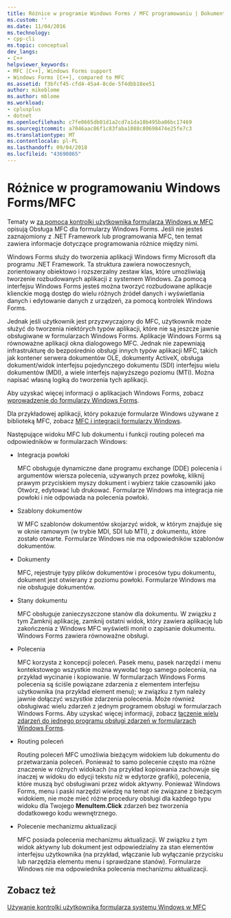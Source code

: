 ```yaml
---
title: Różnice w programie Windows Forms / MFC programowaniu | Dokumentacja firmy Microsoft
ms.custom: ''
ms.date: 11/04/2016
ms.technology:
- cpp-cli
ms.topic: conceptual
dev_langs:
- C++
helpviewer_keywords:
- MFC [C++], Windows Forms support
- Windows Forms [C++], compared to MFC
ms.assetid: f3bfcf45-cfd4-45a4-8cde-5f4dbb18ee51
author: mikeblome
ms.author: mblome
ms.workload:
- cplusplus
- dotnet
ms.openlocfilehash: c7fe0665db01d1a2cd7a1da10b495ba86bc17469
ms.sourcegitcommit: a7046aac86f1c83faba1088c80698474e25fe7c3
ms.translationtype: MT
ms.contentlocale: pl-PL
ms.lasthandoff: 09/04/2018
ms.locfileid: "43690865"
---
```

# <a name="windows-formsmfc-programming-differences"></a>Różnice w programowaniu Windows Forms/MFC
Tematy w [za pomocą kontrolki użytkownika formularza Windows w MFC](../dotnet/using-a-windows-form-user-control-in-mfc.md) opisują Obsługa MFC dla formularzy Windows Forms. Jeśli nie jesteś zaznajomiony z .NET Framework lub programowania MFC, ten temat zawiera informacje dotyczące programowania różnice między nimi.  
  
 Windows Forms służy do tworzenia aplikacji Windows firmy Microsoft dla programu .NET Framework. Ta struktura zawiera nowoczesnych, zorientowany obiektowo i rozszerzalny zestaw klas, które umożliwiają tworzenie rozbudowanych aplikacji z systemem Windows. Za pomocą interfejsu Windows Forms jesteś można tworzyć rozbudowane aplikacje klienckie mogą dostęp do wielu różnych źródeł danych i wyświetlania danych i edytowanie danych z urządzeń, za pomocą kontrolek Windows Forms.  
  
 Jednak jeśli użytkownik jest przyzwyczajony do MFC, użytkownik może służyć do tworzenia niektórych typów aplikacji, które nie są jeszcze jawnie obsługiwane w formularzach Windows Forms. Aplikacje Windows Forms są równoważne aplikacji okna dialogowego MFC. Jednak nie zapewniają infrastrukturę do bezpośrednio obsługi innych typów aplikacji MFC, takich jak kontener serwera dokumentów OLE, dokumenty ActiveX, obsługa dokument/widok interfejsu pojedynczego dokumentu (SDI) interfejsu wielu dokumentów (MDI), a wiele interfejs najwyższego poziomu (MTI). Można napisać własną logiką do tworzenia tych aplikacji.  
  
 Aby uzyskać więcej informacji o aplikacjach Windows Forms, zobacz [wprowadzenie do formularzy Windows Forms](/dotnet/framework/winforms/windows-forms-overview).  
  
 Dla przykładowej aplikacji, który pokazuje formularze Windows używane z biblioteką MFC, zobacz [MFC i integracji formularzy Windows](http://www.microsoft.com/downloads/details.aspx?FamilyID=987021bc-e575-4fe3-baa9-15aa50b0f599&displaylang=en).  
  
 Następujące widoku MFC lub dokumentu i funkcji routing poleceń ma odpowiedników w formularzach Windows:  
  
-   Integracja powłoki  
  
     MFC obsługuje dynamiczne dane programu exchange (DDE) polecenia i argumentów wiersza polecenia, używanych przez powłokę, kliknij prawym przyciskiem myszy dokument i wybierz takie czasowniki jako Otwórz, edytować lub drukować. Formularze Windows ma integracja nie powłoki i nie odpowiada na polecenia powłoki.  
  
-   Szablony dokumentów  
  
     W MFC szablonów dokumentów skojarzyć widok, w którym znajduje się w oknie ramowym (w trybie MDI, SDI lub MTI), z dokumentu, które zostało otwarte. Formularze Windows nie ma odpowiedników szablonów dokumentów.  
  
-   Dokumenty  
  
     MFC, rejestruje typy plików dokumentów i procesów typu dokumentu, dokument jest otwierany z poziomu powłoki. Formularze Windows ma nie obsługuje dokumentów.  
  
-   Stany dokumentu  
  
     MFC obsługuje zanieczyszczone stanów dla dokumentu. W związku z tym Zamknij aplikację, zamknij ostatni widok, który zawiera aplikację lub zakończenia z Windows MFC wyświetli monit o zapisanie dokumentu. Windows Forms zawiera równoważne obsługi.  
  
-   Polecenia  
  
     MFC korzysta z koncepcji poleceń. Pasek menu, pasek narzędzi i menu kontekstowego wszystkie można wywołać tego samego polecenia, na przykład wycinanie i kopiowanie. W formularzach Windows Forms polecenia są ściśle powiązane zdarzenia z elementem interfejsu użytkownika (na przykład element menu); w związku z tym należy jawnie dołączyć wszystkie zdarzenia polecenia. Może również obsługiwać wielu zdarzeń z jednym programem obsługi w formularzach Windows Forms. Aby uzyskać więcej informacji, zobacz [łączenie wielu zdarzeń do jednego programu obsługi zdarzeń w formularzach Windows Forms](/dotnet/framework/winforms/how-to-connect-multiple-events-to-a-single-event-handler-in-windows-forms).  
  
-   Routing poleceń  
  
     Routing poleceń MFC umożliwia bieżącym widokiem lub dokumentu do przetwarzania poleceń. Ponieważ to samo polecenie często ma różne znaczenie w różnych widokach (na przykład kopiowania zachowuje się inaczej w widoku do edycji tekstu niż w edytorze grafiki), polecenia, które muszą być obsługiwani przez widok aktywny. Ponieważ Windows Forms, menu i paski narzędzi wiedzę na temat nie związane z bieżącym widokiem, nie może mieć różne procedury obsługi dla każdego typu widoku dla Twojego **MenuItem.Click** zdarzeń bez tworzenia dodatkowego kodu wewnętrznego.  
  
-   Polecenie mechanizmu aktualizacji  
  
     MFC posiada polecenia mechanizmu aktualizacji. W związku z tym widok aktywny lub dokument jest odpowiedzialny za stan elementów interfejsu użytkownika (na przykład, włączanie lub wyłączanie przycisku lub narzędzia elementu menu i sprawdzane stanów). Formularze Windows nie ma odpowiednika polecenia mechanizmu aktualizacji.  
  
## <a name="see-also"></a>Zobacz też  
 [Używanie kontrolki użytkownika formularza systemu Windows w MFC](../dotnet/using-a-windows-form-user-control-in-mfc.md)   
